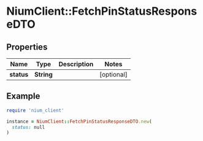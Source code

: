 # NiumClient::FetchPinStatusResponseDTO

## Properties

| Name | Type | Description | Notes |
| ---- | ---- | ----------- | ----- |
| **status** | **String** |  | [optional] |

## Example

```ruby
require 'nium_client'

instance = NiumClient::FetchPinStatusResponseDTO.new(
  status: null
)
```

